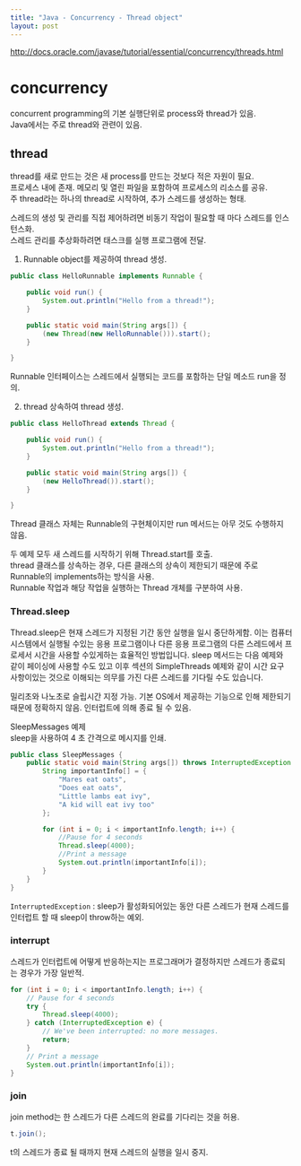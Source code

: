 ```yaml
---
title: "Java - Concurrency - Thread object"
layout: post
---
```


http://docs.oracle.com/javase/tutorial/essential/concurrency/threads.html  



# concurrency  


concurrent programming의 기본 실행단위로 process와 thread가 있음.    
Java에서는 주로 thread와 관련이 있음.  


## thread  


thread를 새로 만드는 것은 새 process를 만드는 것보다 적은 자원이 필요.  
프로세스 내에 존재. 메모리 및 열린 파일을 포함하여 프로세스의 리소스를 공유.  
주 thread라는 하나의 thread로 시작하여, 추가 스레드를 생성하는 형태.  

스레드의 생성 및 관리를 직접 제어하려면 비동기 작업이 필요할 때 마다 스레드를 인스턴스화.  
스레드 관리를 추상화하려면 태스크를 실행 프로그램에 전달.  


1. Runnable object를 제공하여 thread 생성.

```java
public class HelloRunnable implements Runnable {

    public void run() {
        System.out.println("Hello from a thread!");
    }

    public static void main(String args[]) {
        (new Thread(new HelloRunnable())).start();
    }

}
```

Runnable 인터페이스는 스레드에서 실행되는 코드를 포함하는 단일 메소드 run을 정의.


2. thread 상속하여 thread 생성.

```java
public class HelloThread extends Thread {

    public void run() {
        System.out.println("Hello from a thread!");
    }

    public static void main(String args[]) {
        (new HelloThread()).start();
    }

}
```

Thread 클래스 자체는 Runnable의 구현체이지만 run 메서드는 아무 것도 수행하지 않음.  


두 예제 모두 새 스레드를 시작하기 위해 Thread.start를 호출.  
thread 클래스를 상속하는 경우, 다른 클래스의 상속이 제한되기 때문에 주로 Runnable의 implements하는 방식을 사용.  
Runnable 작업과 해당 작업을 실행하는 Thread 개체를 구분하여 사용.


### Thread.sleep  


Thread.sleep은 현재 스레드가 지정된 기간 동안 실행을 일시 중단하게함. 이는 컴퓨터 시스템에서 실행될 수있는 응용 프로그램이나 다른 응용 프로그램의 다른 스레드에서 프로세서 시간을 사용할 수있게하는 효율적인 방법입니다. sleep 메서드는 다음 예제와 같이 페이싱에 사용할 수도 있고 이후 섹션의 SimpleThreads 예제와 같이 시간 요구 사항이있는 것으로 이해되는 의무를 가진 다른 스레드를 기다릴 수도 있습니다.

밀리초와 나노초로 슬립시간 지정 가능. 기본 OS에서 제공하는 기능으로 인해 제한되기 때문에 정확하지 않음.
인터럽트에 의해 종료 될 수 있음.

SleepMessages 예제  
sleep을 사용하여 4 초 간격으로 메시지를 인쇄.

```java
public class SleepMessages {
    public static void main(String args[]) throws InterruptedException {
        String importantInfo[] = {
            "Mares eat oats",
            "Does eat oats",
            "Little lambs eat ivy",
            "A kid will eat ivy too"
        };

        for (int i = 0; i < importantInfo.length; i++) {
            //Pause for 4 seconds
            Thread.sleep(4000);
            //Print a message
            System.out.println(importantInfo[i]);
        }
    }
}
```

`InterruptedException` : sleep가 활성화되어있는 동안 다른 스레드가 현재 스레드를 인터럽트 할 때 sleep이 throw하는 예외.  


### interrupt

스레드가 인터럽트에 어떻게 반응하는지는 프로그래머가 결정하지만 스레드가 종료되는 경우가 가장 일반적.  

```java
for (int i = 0; i < importantInfo.length; i++) {
    // Pause for 4 seconds
    try {
        Thread.sleep(4000);
    } catch (InterruptedException e) {
        // We've been interrupted: no more messages.
        return;
    }
    // Print a message
    System.out.println(importantInfo[i]);
}
```


### join

join method는 한 스레드가 다른 스레드의 완료를 기다리는 것을 허용.

```java
t.join();
```

t의 스레드가 종료 될 때까지 현재 스레드의 실행을 일시 중지.  
